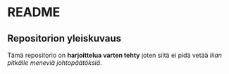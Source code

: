 # README

## Repositorion yleiskuvaus

Tämä repositorio on **harjoittelua varten tehty** joten siitä ei pidä vetää *liian pitkälle meneviä johtopäätöksiä*.

